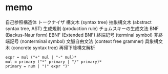# memo

自己参照構造体
トークナイザ
構文木 (syntax tree)
抽象構文木 (abstract syntax tree, AST)
生成規則 (production rule)
チョムスキーの生成文法
BNF (Backus-Naur form)
EBNF (Extended BNF)
終端記号 (terminal symbol)
非終端記号 (nonterminal symbol)
文脈自由文法 (context free grammer)
具象構文木 (concrete syntax tree)
再帰下降構文解析

```
expr = mul ("+" mul | "-" mul)*
mul = primary ("*" primary | "/" primary)*
primary = num | "(" expr ")"
```
